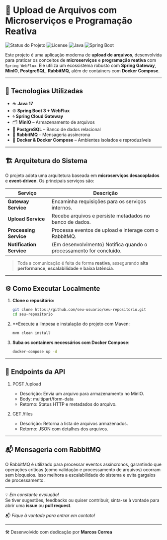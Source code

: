 # 🚀 Upload de Arquivos com Microserviços e Programação Reativa

![Status do Projeto](https://img.shields.io/badge/status-em%20desenvolvimento-yellow)
![License](https://img.shields.io/badge/license-MIT-green)
![Java](https://img.shields.io/badge/java-17-blue)
![Spring Boot](https://img.shields.io/badge/spring%20boot-3.0-brightgreen)

Este projeto é uma aplicação moderna de **upload de arquivos**, desenvolvida para praticar os conceitos de **microserviços** e **programação reativa** com `Spring WebFlux`. Ele utiliza um ecossistema robusto com **Spring Gateway**, **MinIO**, **PostgreSQL**, **RabbitMQ**, além de containers com **Docker Compose**.

---

## 🧰 Tecnologias Utilizadas

- ☕ **Java 17**  
- 🌐 **Spring Boot 3 + WebFlux**  
- 🌀 **Spring Cloud Gateway**  
- 🗂 **MinIO** – Armazenamento de arquivos  
- 🐘 **PostgreSQL** – Banco de dados relacional  
- 🐇 **RabbitMQ** – Mensageria assíncrona  
- 🐳 **Docker & Docker Compose** – Ambientes isolados e reproduzíveis  

---

## 🏗️ Arquitetura do Sistema

O projeto adota uma arquitetura baseada em **microserviços desacoplados** e **event-driven**. Os principais serviços são:

| Serviço               | Descrição |
|-----------------------|-----------|
| **Gateway Service**     | Encaminha requisições para os serviços internos. |
| **Upload Service**      | Recebe arquivos e persiste metadados no banco de dados. |
| **Processing Service**  | Processa eventos de upload e interage com o RabbitMQ. |
| **Notification Service**| (Em desenvolvimento) Notifica quando o processamento for concluído. |

> Toda a comunicação é feita de forma **reativa**, assegurando **alta performance**, **escalabilidade** e **baixa latência**.

---

## ⚙️ Como Executar Localmente

1. **Clone o repositório:**
   ```bash
   git clone https://github.com/seu-usuario/seu-repositorio.git
   cd seu-repositorio

2. **Execute a limpesa e instalação do projeto com Maven:
   ```bash
   mvn clean install
   
3. **Suba os containers necessários com Docker Compose**:
   ```bash
   docker-compose up -d

---

## 📡 Endpoints da API

1. POST /upload
   - Descrição: Envia um arquivo para armazenamento no MinIO.
   - Body: multipart/form-data
   - Retorno: Status HTTP e metadados do arquivo.

3. GET /files
   - Descrição: Retorna a lista de arquivos armazenados.
   - Retorno: JSON com detalhes dos arquivos.

---

## 📬 Mensageria com RabbitMQ

O RabbitMQ é utilizado para processar eventos assíncronos, garantindo que operações críticas (como validação e processamento de arquivos) ocorram sem bloqueios. Isso melhora a escalabilidade do sistema e evita gargalos de processamento.

---

💡 *Em constante evolução!*  
Se tiver sugestões, feedbacks ou quiser contribuir, sinta-se à vontade para abrir uma **issue** ou **pull request**.

📬 *Fique à vontade para entrar em contato!*

---


🛠️ Desenvolvido com dedicação por **Marcos Correa**

